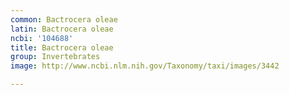 ```yaml
---
common: Bactrocera oleae
latin: Bactrocera oleae
ncbi: '104688'
title: Bactrocera oleae
group: Invertebrates
image: http://www.ncbi.nlm.nih.gov/Taxonomy/taxi/images/3442

---
```

